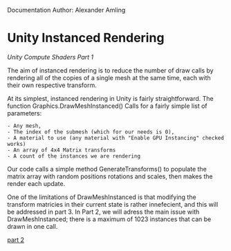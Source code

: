 Documentation Author: Alexander Amling

# Unity Instanced Rendering
*Unity Compute Shaders Part 1*

The aim of instanced rendering is to reduce the number of draw calls by rendering all of the copies of a single mesh at the same time, each with their own respective transform.

At its simplest, instanced rendering in Unity is fairly straightforward. The function Graphics.DrawMeshInstanced() Calls for a fairly simple list of parameters: 

    - Any mesh, 
    - The index of the submesh (which for our needs is 0), 
    - A material to use (any material with "Enable GPU Instancing" checked works)
    - An array of 4x4 Matrix transforms
    - A count of the instances we are rendering

Our code calls a simple method GenerateTransforms() to populate the matrix array with random positions rotations and scales, then makes the render each update.

One of the limitations of DrawMeshInstanced is that modifying the transform matricies in their current state is rather innefecient, and this will be addressed in part 3. In Part 2, we will adress the main issue with DrawMeshInstanced; there is a maximum of 1023 instances that can be drawn in one call.

[part 2](https://github.com/IGME-RIT/unity-indirect-instanced-rendering)

